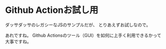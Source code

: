 # Github Actionお試し用
ダッサダッサのレガシーなJSのサンプルだが、
とりあえずお試しなので。

あれですね。
Github Actionsのツール（GUI）を如何に上手く利用できるかって大事ですね。